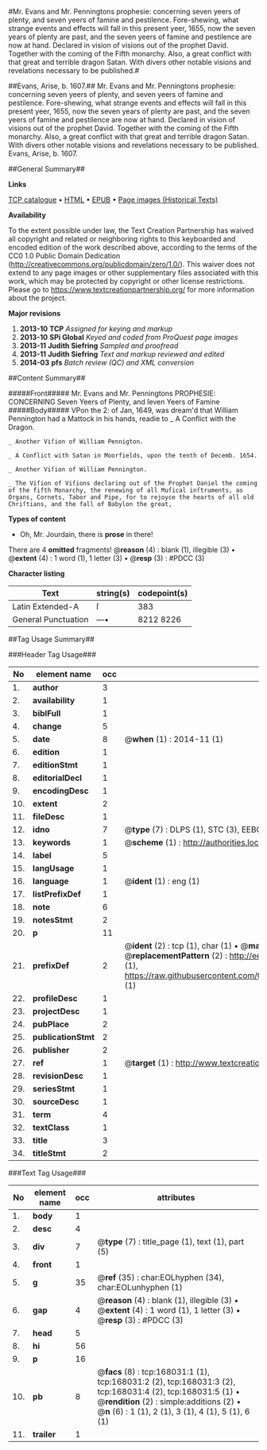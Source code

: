 #Mr. Evans and Mr. Penningtons prophesie: concerning seven yeers of plenty, and seven yeers of famine and pestilence. Fore-shewing, what strange events and effects will fall in this present yeer, 1655, now the seven years of plenty are past, and the seven yeers of famine and pestilence are now at hand. Declared in vision of visions out of the prophet David. Together with the coming of the Fifth monarchy. Also, a great conflict with that great and terrible dragon Satan. With divers other notable visions and revelations necessary to be published.#

##Evans, Arise, b. 1607.##
Mr. Evans and Mr. Penningtons prophesie: concerning seven yeers of plenty, and seven yeers of famine and pestilence. Fore-shewing, what strange events and effects will fall in this present yeer, 1655, now the seven years of plenty are past, and the seven yeers of famine and pestilence are now at hand. Declared in vision of visions out of the prophet David. Together with the coming of the Fifth monarchy. Also, a great conflict with that great and terrible dragon Satan. With divers other notable visions and revelations necessary to be published.
Evans, Arise, b. 1607.

##General Summary##

**Links**

[TCP catalogue](http://www.ota.ox.ac.uk/tcp/)  • 
[HTML](http://tei.it.ox.ac.uk/tcp/Texts-HTML/free/A84/A84156.html)  • 
[EPUB](http://tei.it.ox.ac.uk/tcp/Texts-EPUB/free/A84/A84156.epub) • 
[Page images (Historical Texts)](https://historicaltexts.jisc.ac.uk/eebo-99866707e)

**Availability**

To the extent possible under law, the Text Creation Partnership has waived all copyright and related or neighboring rights to this keyboarded and encoded edition of the work described above, according to the terms of the CC0 1.0 Public Domain Dedication (http://creativecommons.org/publicdomain/zero/1.0/). This waiver does not extend to any page images or other supplementary files associated with this work, which may be protected by copyright or other license restrictions. Please go to https://www.textcreationpartnership.org/ for more information about the project.

**Major revisions**

1. __2013-10__ __TCP__ *Assigned for keying and markup*
1. __2013-10__ __SPi Global__ *Keyed and coded from ProQuest page images*
1. __2013-11__ __Judith Siefring__ *Sampled and proofread*
1. __2013-11__ __Judith Siefring__ *Text and markup reviewed and edited*
1. __2014-03__ __pfs__ *Batch review (QC) and XML conversion*

##Content Summary##

#####Front#####
Mr. Evans and Mr. Penningtons PROPHESIE: CONCERNING Seven Yeers of Plenty, and ſeven Yeers of Famine
#####Body#####
VPon the 2: of Jan, 1649, was dream'd that William Pennington had a Mattock in his hands, readie to 
    _ A Conflict with the Dragon.

    _ Another Viſion of William Pennigton.

    _ A Conflict with Satan in Moorfields, upon the tenth of Decemb. 1654.

    _ Another Viſion of William Pennington.

    _ The Viſion of Viſions declaring out of the Prophet Daniel the coming of the fifth Monarchy, the renewing of all Muſical inſtruments, as Organs, Cornets, Tabor and Pipe, for to rejoyce the hearts of all old Chriſtians, and the fall of Babylon the great,

**Types of content**

  * Oh, Mr. Jourdain, there is **prose** in there!

There are 4 **omitted** fragments! 
 @__reason__ (4) : blank (1), illegible (3)  •  @__extent__ (4) : 1 word (1), 1 letter (3)  •  @__resp__ (3) : #PDCC (3)

**Character listing**


|Text|string(s)|codepoint(s)|
|---|---|---|
|Latin Extended-A|ſ|383|
|General Punctuation|—•|8212 8226|

##Tag Usage Summary##

###Header Tag Usage###

|No|element name|occ|attributes|
|---|---|---|---|
|1.|__author__|3||
|2.|__availability__|1||
|3.|__biblFull__|1||
|4.|__change__|5||
|5.|__date__|8| @__when__ (1) : 2014-11 (1)|
|6.|__edition__|1||
|7.|__editionStmt__|1||
|8.|__editorialDecl__|1||
|9.|__encodingDesc__|1||
|10.|__extent__|2||
|11.|__fileDesc__|1||
|12.|__idno__|7| @__type__ (7) : DLPS (1), STC (3), EEBO-CITATION (1), PROQUEST (1), VID (1)|
|13.|__keywords__|1| @__scheme__ (1) : http://authorities.loc.gov/ (1)|
|14.|__label__|5||
|15.|__langUsage__|1||
|16.|__language__|1| @__ident__ (1) : eng (1)|
|17.|__listPrefixDef__|1||
|18.|__note__|6||
|19.|__notesStmt__|2||
|20.|__p__|11||
|21.|__prefixDef__|2| @__ident__ (2) : tcp (1), char (1)  •  @__matchPattern__ (2) : ([0-9\-]+):([0-9IVX]+) (1), (.+) (1)  •  @__replacementPattern__ (2) : http://eebo.chadwyck.com/downloadtiff?vid=$1&page=$2 (1), https://raw.githubusercontent.com/textcreationpartnership/Texts/master/tcpchars.xml#$1 (1)|
|22.|__profileDesc__|1||
|23.|__projectDesc__|1||
|24.|__pubPlace__|2||
|25.|__publicationStmt__|2||
|26.|__publisher__|2||
|27.|__ref__|1| @__target__ (1) : http://www.textcreationpartnership.org/docs/. (1)|
|28.|__revisionDesc__|1||
|29.|__seriesStmt__|1||
|30.|__sourceDesc__|1||
|31.|__term__|4||
|32.|__textClass__|1||
|33.|__title__|3||
|34.|__titleStmt__|2||


###Text Tag Usage###

|No|element name|occ|attributes|
|---|---|---|---|
|1.|__body__|1||
|2.|__desc__|4||
|3.|__div__|7| @__type__ (7) : title_page (1), text (1), part (5)|
|4.|__front__|1||
|5.|__g__|35| @__ref__ (35) : char:EOLhyphen (34), char:EOLunhyphen (1)|
|6.|__gap__|4| @__reason__ (4) : blank (1), illegible (3)  •  @__extent__ (4) : 1 word (1), 1 letter (3)  •  @__resp__ (3) : #PDCC (3)|
|7.|__head__|5||
|8.|__hi__|56||
|9.|__p__|16||
|10.|__pb__|8| @__facs__ (8) : tcp:168031:1 (1), tcp:168031:2 (2), tcp:168031:3 (2), tcp:168031:4 (2), tcp:168031:5 (1)  •  @__rendition__ (2) : simple:additions (2)  •  @__n__ (6) : 1 (1), 2 (1), 3 (1), 4 (1), 5 (1), 6 (1)|
|11.|__trailer__|1||
